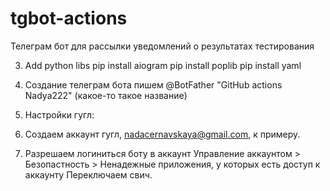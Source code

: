 # tgbot-actions
Телеграм бот для рассылки уведомлений о результатах тестирования


3. Add python libs
pip install aiogram
pip install poplib
pip install yaml


2. Создание телеграм бота
пишем @BotFather
"GitHub actions Nadya222" (какое-то такое название)


3. Настройки гугл:

1. Создаем аккаунт гугл, nadacernavskaya@gmail.com, к примеру.

2. Разрешаем логиниться боту в аккаунт
Управление аккаунтом > Безопастность > Ненадежные приложения, у которых есть доступ к аккаунту
Переключаем свич.



